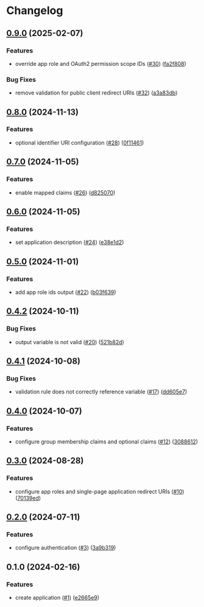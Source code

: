 # Changelog

## [0.9.0](https://github.com/equinor/terraform-azuread-app/compare/v0.8.0...v0.9.0) (2025-02-07)


### Features

* override app role and OAuth2 permission scope IDs ([#30](https://github.com/equinor/terraform-azuread-app/issues/30)) ([fa2f808](https://github.com/equinor/terraform-azuread-app/commit/fa2f808e8cb1688130380406b167b44ccbfb8c8d))


### Bug Fixes

* remove validation for public client redirect URIs ([#32](https://github.com/equinor/terraform-azuread-app/issues/32)) ([a3a83db](https://github.com/equinor/terraform-azuread-app/commit/a3a83db934ad8081f7e98f067bc2d2500bf2cc2a))

## [0.8.0](https://github.com/equinor/terraform-azuread-app/compare/v0.7.0...v0.8.0) (2024-11-13)


### Features

* optional identifier URI configuration  ([#28](https://github.com/equinor/terraform-azuread-app/issues/28)) ([0f11461](https://github.com/equinor/terraform-azuread-app/commit/0f11461b53e671b7c07d03ddeb8051cc9226b68d))

## [0.7.0](https://github.com/equinor/terraform-azuread-app/compare/v0.6.0...v0.7.0) (2024-11-05)


### Features

* enable mapped claims ([#26](https://github.com/equinor/terraform-azuread-app/issues/26)) ([d825070](https://github.com/equinor/terraform-azuread-app/commit/d825070ac28d2cb69eed46ecd631acff7cb926b9))

## [0.6.0](https://github.com/equinor/terraform-azuread-app/compare/v0.5.0...v0.6.0) (2024-11-05)


### Features

* set application description ([#24](https://github.com/equinor/terraform-azuread-app/issues/24)) ([e38e1d2](https://github.com/equinor/terraform-azuread-app/commit/e38e1d2d1bb9ad836bd201877058048af81a7af4))

## [0.5.0](https://github.com/equinor/terraform-azuread-app/compare/v0.4.2...v0.5.0) (2024-11-01)


### Features

* add app role ids output ([#22](https://github.com/equinor/terraform-azuread-app/issues/22)) ([b03f639](https://github.com/equinor/terraform-azuread-app/commit/b03f639de79131ed91ac55b0be00540f23a43976))

## [0.4.2](https://github.com/equinor/terraform-azuread-app/compare/v0.4.1...v0.4.2) (2024-10-11)


### Bug Fixes

* output variable is not valid ([#20](https://github.com/equinor/terraform-azuread-app/issues/20)) ([521b82d](https://github.com/equinor/terraform-azuread-app/commit/521b82d016b28108a962b2a32b6c728411b3a721))

## [0.4.1](https://github.com/equinor/terraform-azuread-app/compare/v0.4.0...v0.4.1) (2024-10-08)


### Bug Fixes

* validation rule does not correctly reference variable ([#17](https://github.com/equinor/terraform-azuread-app/issues/17)) ([dd605e7](https://github.com/equinor/terraform-azuread-app/commit/dd605e728a0b5df6df5eceb3d31f8104a02072bb))

## [0.4.0](https://github.com/equinor/terraform-azuread-app/compare/v0.3.0...v0.4.0) (2024-10-07)


### Features

* configure group membership claims and optional claims ([#12](https://github.com/equinor/terraform-azuread-app/issues/12)) ([3088612](https://github.com/equinor/terraform-azuread-app/commit/3088612d680b0095102c619d0b05bbbdbfcfd082))

## [0.3.0](https://github.com/equinor/terraform-azuread-app/compare/v0.2.0...v0.3.0) (2024-08-28)


### Features

* configure app roles and single-page application redirect URIs ([#10](https://github.com/equinor/terraform-azuread-app/issues/10)) ([70139ed](https://github.com/equinor/terraform-azuread-app/commit/70139ed40a9423637e666349dbfbb766c31461ff))

## [0.2.0](https://github.com/equinor/terraform-azuread-app/compare/v0.1.0...v0.2.0) (2024-07-11)


### Features

* configure authentication ([#3](https://github.com/equinor/terraform-azuread-app/issues/3)) ([3a9b319](https://github.com/equinor/terraform-azuread-app/commit/3a9b319f0046a4216d202e1196938181a544f0b9))

## 0.1.0 (2024-02-16)


### Features

* create application ([#1](https://github.com/equinor/terraform-azuread-app/issues/1)) ([e2665e9](https://github.com/equinor/terraform-azuread-app/commit/e2665e900e3c9f32243de4970b83830e945a7aa6))
